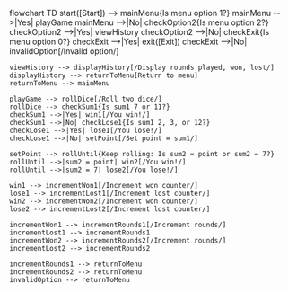 

flowchart TD
    start([Start]) --> mainMenu{Is menu option 1?}
    mainMenu -->|Yes| playGame
    mainMenu -->|No| checkOption2{Is menu option 2?}
    checkOption2 -->|Yes| viewHistory
    checkOption2 -->|No| checkExit{Is menu option 0?}
    checkExit -->|Yes| exit([Exit])
    checkExit -->|No| invalidOption[/Invalid option/]

    viewHistory --> displayHistory[/Display rounds played, won, lost/]
    displayHistory --> returnToMenu[Return to menu]
    returnToMenu --> mainMenu

    playGame --> rollDice[/Roll two dice/]
    rollDice --> checkSum1{Is sum1 7 or 11?}
    checkSum1 -->|Yes| win1[/You win!/]
    checkSum1 -->|No| checkLose1{Is sum1 2, 3, or 12?}
    checkLose1 -->|Yes| lose1[/You lose!/]
    checkLose1 -->|No| setPoint[/Set point = sum1/]

    setPoint --> rollUntil{Keep rolling: Is sum2 = point or sum2 = 7?}
    rollUntil -->|sum2 = point| win2[/You win!/]
    rollUntil -->|sum2 = 7| lose2[/You lose!/]

    win1 --> incrementWon1[/Increment won counter/]
    lose1 --> incrementLost1[/Increment lost counter/]
    win2 --> incrementWon2[/Increment won counter/]
    lose2 --> incrementLost2[/Increment lost counter/]

    incrementWon1 --> incrementRounds1[/Increment rounds/]
    incrementLost1 --> incrementRounds1
    incrementWon2 --> incrementRounds2[/Increment rounds/]
    incrementLost2 --> incrementRounds2

    incrementRounds1 --> returnToMenu
    incrementRounds2 --> returnToMenu
    invalidOption --> returnToMenu



